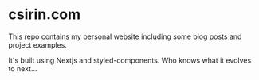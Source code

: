 # csirin.com

This repo contains my personal website including some blog posts and project examples.

It's built using Nextjs and styled-components. Who knows what it evolves to next...
